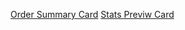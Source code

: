 [Order Summary Card](https://saaqlainn.github.io/FrontEnd-Tasks/Order%20summary%20Card)
[Stats Previw Card](https://saaqlainn.github.io/FrontEnd-Tasks/Stats%20Preview%20Card)